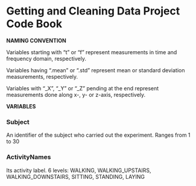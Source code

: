 # Getting and Cleaning Data Project Code Book
**NAMING CONVENTION** 

Variables starting with “t” or “f” represent measurements in time and frequency domain, respectively. 

Variables having “.mean” or “.std” represent mean or standard deviation measurements, respectively. 

Variables with “_X”, “_Y” or “_Z” pending at the end represent measurements done along x-, y- or z-axis, respectively. 


**VARIABLES** 

### Subject 

An identifier of the subject who carried out the experiment. Ranges from 1 to 30

### ActivityNames

Its activity label. 6 levels: WALKING, WALKING\_UPSTAIRS, WALKING\_DOWNSTAIRS, SITTING, STANDING, LAYING


